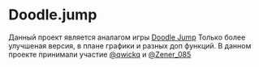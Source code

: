 # Doodle.jump
Данный проект является аналагом игры [Doodle Jump](https://doodlejump.io/) Только более улучшеная версия, в плане графики и разных доп функций.
В данном проекте принимали участие [@qwickq](https://github.com/qwickq) и [@Zener_085](https://github.com/Zener085)
